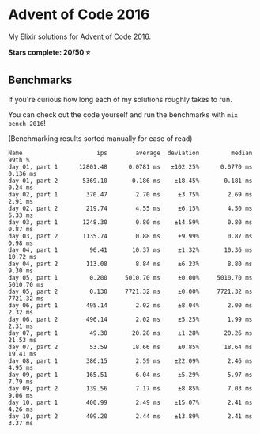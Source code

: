 # Advent of Code 2016

My Elixir solutions for [Advent of Code 2016](https://adventofcode.com/2016).

**Stars complete: 20/50 :star:**

## Benchmarks

If you're curious how long each of my solutions roughly takes to run.

You can check out the code yourself and run the benchmarks with `mix bench 2016`!

(Benchmarking results sorted manually for ease of read)

```
Name                     ips        average  deviation         median         99th %
day 01, part 1      12801.48      0.0781 ms   ±102.25%      0.0770 ms       0.136 ms
day 01, part 2       5369.10       0.186 ms    ±18.45%       0.181 ms        0.24 ms
day 02, part 1        370.47        2.70 ms     ±3.75%        2.69 ms        2.91 ms
day 02, part 2        219.74        4.55 ms     ±6.15%        4.50 ms        6.33 ms
day 03, part 1       1248.30        0.80 ms    ±14.59%        0.80 ms        0.87 ms
day 03, part 2       1135.74        0.88 ms     ±9.99%        0.87 ms        0.98 ms
day 04, part 1         96.41       10.37 ms     ±1.32%       10.36 ms       10.72 ms
day 04, part 2        113.08        8.84 ms     ±6.23%        8.80 ms        9.30 ms
day 05, part 1         0.200     5010.70 ms     ±0.00%     5010.70 ms     5010.70 ms
day 05, part 2         0.130     7721.32 ms     ±0.00%     7721.32 ms     7721.32 ms
day 06, part 1        495.14        2.02 ms     ±8.04%        2.00 ms        2.32 ms
day 06, part 2        496.14        2.02 ms     ±5.25%        1.99 ms        2.31 ms
day 07, part 1         49.30       20.28 ms     ±1.28%       20.26 ms       21.53 ms
day 07, part 2         53.59       18.66 ms     ±0.85%       18.64 ms       19.41 ms
day 08, part 1        386.15        2.59 ms    ±22.09%        2.46 ms        4.95 ms
day 09, part 1        165.51        6.04 ms     ±5.29%        5.97 ms        7.79 ms
day 09, part 2        139.56        7.17 ms     ±8.85%        7.03 ms        9.06 ms
day 10, part 1        400.99        2.49 ms    ±15.07%        2.41 ms        4.26 ms
day 10, part 2        409.20        2.44 ms    ±13.89%        2.41 ms        3.37 ms
```
